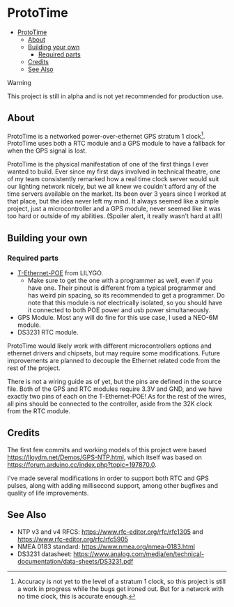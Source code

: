 # ProtoTime

- [ProtoTime](#prototime)
  - [About](#about)
  - [Building your own](#building-your-own)
    - [Required parts](#required-parts)
  - [Credits](#credits)
  - [See Also](#see-also)

> [!WARNING]
> This project is still in alpha and is not yet recommended for production use.

## About

ProtoTime is a networked power-over-ethernet GPS stratum 1 clock[^1]. ProtoTime uses both a RTC module and a GPS module to have a fallback for when the GPS signal is lost.

ProtoTime is the physical manifestation of one of the first things I ever wanted to build. Ever since my first days involved in technical theatre, one of my team consistently remarked how a real time clock server would suit our lighting network nicely, but we all knew we couldn't afford any of the time servers available on the market. Its been over 3 years since I worked at that place, but the idea never left my mind. It always seemed like a simple project, just a microcontroller and a GPS module, never seemed like it was too hard or outside of my abilities. (Spoiler alert, it really wasn't hard at all!)

## Building your own

### Required parts

- [T-Ethernet-POE](https://www.lilygo.cc/products/t-internet-poe) from LILYGO.
  - Make sure to get the one with a programmer as well, even if you have one. Their pinout is different from a typical programmer and has weird pin spacing, so its recommended to get a programmer. Do note that this module is *not* electrically isolated, so you should have it connected to both POE power and usb power simultaneously.
- GPS Module. Most any will do fine for this use case, I used a NEO-6M module.
- DS3231 RTC module.

ProtoTime would likely work with different microcontrollers options and ethernet drivers and chipsets, but may require some modifications. Future improvements are planned to decouple the Ethernet related code from the rest of the project.

There is not a wiring guide as of yet, but the pins are defined in the source file. Both of the GPS and RTC modules require 3.3V and GND, and we have exactly two pins of each on the T-Ethernet-POE! As for the rest of the wires, all pins should be connected to the controller, aside from the 32K clock from the RTC module.

## Credits

The first few commits and working models of this project were based  <https://lloydm.net/Demos/GPS-NTP.html>, which itself was based on <https://forum.arduino.cc/index.php?topic=197870.0>.

I've made several modifications in order to support both RTC and GPS pulses, along with adding millisecond support, among other bugfixes and quality of life improvements.

## See Also

- NTP v3 and v4 RFCS: <https://www.rfc-editor.org/rfc/rfc1305> and <https://www.rfc-editor.org/rfc/rfc5905>
- NMEA 0183 standard: <https://www.nmea.org/nmea-0183.html>
- DS3231 datasheet: <https://www.analog.com/media/en/technical-documentation/data-sheets/DS3231.pdf>

[^1]: Accuracy is not yet to the level of a stratum 1 clock, so this project is still a work in progress while the bugs get ironed out. But for a network with no time clock, this is accurate enough.

